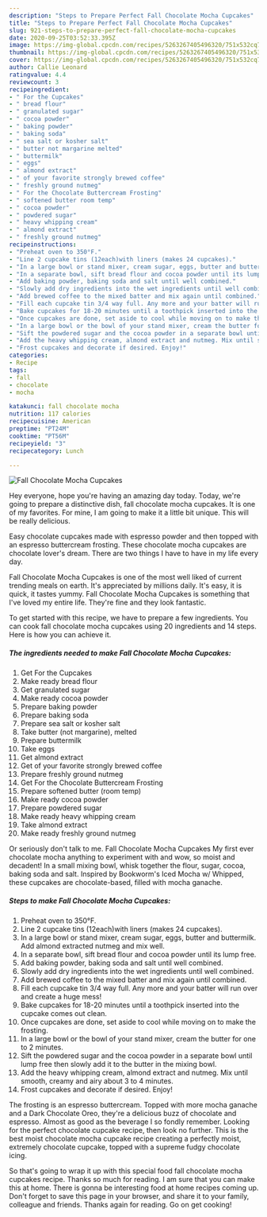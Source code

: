 ```yaml
---
description: "Steps to Prepare Perfect Fall Chocolate Mocha Cupcakes"
title: "Steps to Prepare Perfect Fall Chocolate Mocha Cupcakes"
slug: 921-steps-to-prepare-perfect-fall-chocolate-mocha-cupcakes
date: 2020-09-25T03:52:33.395Z
image: https://img-global.cpcdn.com/recipes/5263267405496320/751x532cq70/fall-chocolate-mocha-cupcakes-recipe-main-photo.jpg
thumbnail: https://img-global.cpcdn.com/recipes/5263267405496320/751x532cq70/fall-chocolate-mocha-cupcakes-recipe-main-photo.jpg
cover: https://img-global.cpcdn.com/recipes/5263267405496320/751x532cq70/fall-chocolate-mocha-cupcakes-recipe-main-photo.jpg
author: Callie Leonard
ratingvalue: 4.4
reviewcount: 3
recipeingredient:
- " For the Cupcakes"
- " bread flour"
- " granulated sugar"
- " cocoa powder"
- " baking powder"
- " baking soda"
- " sea salt or kosher salt"
- " butter not margarine melted"
- " buttermilk"
- " eggs"
- " almond extract"
- " of your favorite strongly brewed coffee"
- " freshly ground nutmeg"
- " For the Chocolate Buttercream Frosting"
- " softened butter room temp"
- " cocoa powder"
- " powdered sugar"
- " heavy whipping cream"
- " almond extract"
- " freshly ground nutmeg"
recipeinstructions:
- "Preheat oven to 350°F."
- "Line 2 cupcake tins (12each)with liners (makes 24 cupcakes)."
- "In a large bowl or stand mixer, cream sugar, eggs, butter and buttermilk.  Add almond extracted nutmeg and mix well."
- "In a separate bowl, sift bread flour and cocoa powder until its lump free."
- "Add baking powder, baking soda and salt until well combined."
- "Slowly add dry ingredients into the wet ingredients until well combined."
- "Add brewed coffee to the mixed batter and mix again until combined."
- "Fill each cupcake tin 3/4 way full. Any more and your batter will run over and create a huge mess!"
- "Bake cupcakes for 18-20 minutes until a toothpick inserted into the cupcake comes out clean."
- "Once cupcakes are done, set aside to cool while moving on to make the frosting."
- "In a large bowl or the bowl of your stand mixer, cream the butter for one to 2 minutes."
- "Sift the powdered sugar and the cocoa powder in a separate bowl until lump free then slowly add it to the butter in the mixing bowl."
- "Add the heavy whipping cream, almond extract and nutmeg. Mix until smooth, creamy and airy about 3 to 4 minutes."
- "Frost cupcakes and decorate if desired. Enjoy!"
categories:
- Recipe
tags:
- fall
- chocolate
- mocha

katakunci: fall chocolate mocha 
nutrition: 117 calories
recipecuisine: American
preptime: "PT24M"
cooktime: "PT56M"
recipeyield: "3"
recipecategory: Lunch

---
```



![Fall Chocolate Mocha Cupcakes](https://img-global.cpcdn.com/recipes/5263267405496320/751x532cq70/fall-chocolate-mocha-cupcakes-recipe-main-photo.jpg)

Hey everyone, hope you're having an amazing day today. Today, we're going to prepare a distinctive dish, fall chocolate mocha cupcakes. It is one of my favorites. For mine, I am going to make it a little bit unique. This will be really delicious.

Easy chocolate cupcakes made with espresso powder and then topped with an espresso buttercream frosting. These chocolate mocha cupcakes are chocolate lover&#39;s dream. There are two things I have to have in my life every day.

Fall Chocolate Mocha Cupcakes is one of the most well liked of current trending meals on earth. It's appreciated by millions daily. It's easy, it is quick, it tastes yummy. Fall Chocolate Mocha Cupcakes is something that I've loved my entire life. They're fine and they look fantastic.


To get started with this recipe, we have to prepare a few ingredients. You can cook fall chocolate mocha cupcakes using 20 ingredients and 14 steps. Here is how you can achieve it.

<!--inarticleads1-->

##### The ingredients needed to make Fall Chocolate Mocha Cupcakes:

1. Get  For the Cupcakes
1. Make ready  bread flour
1. Get  granulated sugar
1. Make ready  cocoa powder
1. Prepare  baking powder
1. Prepare  baking soda
1. Prepare  sea salt or kosher salt
1. Take  butter (not margarine), melted
1. Prepare  buttermilk
1. Take  eggs
1. Get  almond extract
1. Get  of your favorite strongly brewed coffee
1. Prepare  freshly ground nutmeg
1. Get  For the Chocolate Buttercream Frosting
1. Prepare  softened butter (room temp)
1. Make ready  cocoa powder
1. Prepare  powdered sugar
1. Make ready  heavy whipping cream
1. Take  almond extract
1. Make ready  freshly ground nutmeg


Or seriously don&#39;t talk to me. Fall Chocolate Mocha Cupcakes My first ever chocolate mocha anything to experiment with and wow, so moist and decadent! In a small mixing bowl, whisk together the flour, sugar, cocoa, baking soda and salt. Inspired by Bookworm&#39;s Iced Mocha w/ Whipped, these cupcakes are chocolate-based, filled with mocha ganache. 

<!--inarticleads2-->

##### Steps to make Fall Chocolate Mocha Cupcakes:

1. Preheat oven to 350°F.
1. Line 2 cupcake tins (12each)with liners (makes 24 cupcakes).
1. In a large bowl or stand mixer, cream sugar, eggs, butter and buttermilk.  Add almond extracted nutmeg and mix well.
1. In a separate bowl, sift bread flour and cocoa powder until its lump free.
1. Add baking powder, baking soda and salt until well combined.
1. Slowly add dry ingredients into the wet ingredients until well combined.
1. Add brewed coffee to the mixed batter and mix again until combined.
1. Fill each cupcake tin 3/4 way full. Any more and your batter will run over and create a huge mess!
1. Bake cupcakes for 18-20 minutes until a toothpick inserted into the cupcake comes out clean.
1. Once cupcakes are done, set aside to cool while moving on to make the frosting.
1. In a large bowl or the bowl of your stand mixer, cream the butter for one to 2 minutes.
1. Sift the powdered sugar and the cocoa powder in a separate bowl until lump free then slowly add it to the butter in the mixing bowl.
1. Add the heavy whipping cream, almond extract and nutmeg. Mix until smooth, creamy and airy about 3 to 4 minutes.
1. Frost cupcakes and decorate if desired. Enjoy!


The frosting is an espresso buttercream. Topped with more mocha ganache and a Dark Chocolate Oreo, they&#39;re a delicious buzz of chocolate and espresso. Almost as good as the beverage I so fondly remember. Looking for the perfect chocolate cupcake recipe, then look no further. This is the best moist chocolate mocha cupcake recipe creating a perfectly moist, extremely chocolate cupcake, topped with a supreme fudgy chocolate icing. 

So that's going to wrap it up with this special food fall chocolate mocha cupcakes recipe. Thanks so much for reading. I am sure that you can make this at home. There is gonna be interesting food at home recipes coming up. Don't forget to save this page in your browser, and share it to your family, colleague and friends. Thanks again for reading. Go on get cooking!
